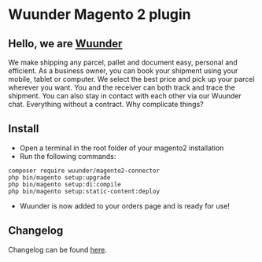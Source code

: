 # Wuunder Magento 2 plugin

## Hello, we are [Wuunder](https://wearewuunder.com/) ##
We make shipping any parcel, pallet and document easy, personal and efficient. As a business owner, you can book your shipment using your mobile, tablet or computer. We select the best price and pick up your parcel wherever you want. You and the receiver can both track and trace the shipment. You can also stay in contact with each other via our Wuunder chat. Everything without a contract. Why complicate things?

## Install ##
* Open a terminal in the root folder of your magento2 installation
* Run the following commands:


```
composer require wuunder/magento2-connector 
php bin/magento setup:upgrade 
php bin/magento setup:di:compile
php bin/magento setup:static-content:deploy
```

* Wuunder is now added to your orders page and is ready for use!

## Changelog ##
Changelog can be found [here](CHANGELOG.md).
